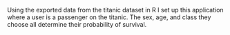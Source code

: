 Using the exported data from the titanic dataset in R I set up this application where a user is a passenger on the titanic. The sex, age, and class they choose all determine their probability of survival.
